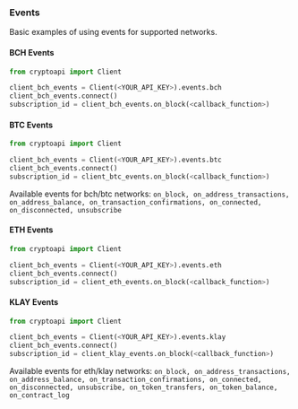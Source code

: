 ### Events

Basic examples of using events for supported networks.


#### BCH Events

```python
from cryptoapi import Client

client_bch_events = Client(<YOUR_API_KEY>).events.bch
client_bch_events.connect()
subscription_id = client_bch_events.on_block(<callback_function>)

```

#### BTC Events

```python
from cryptoapi import Client

client_bch_events = Client(<YOUR_API_KEY>).events.btc
client_bch_events.connect()
subscription_id = client_btc_events.on_block(<callback_function>)

```

Available events for bch/btc networks: `on_block, on_address_transactions, on_address_balance, on_transaction_confirmations, on_connected, on_disconnected, unsubscribe`

#### ETH Events

```python
from cryptoapi import Client

client_bch_events = Client(<YOUR_API_KEY>).events.eth
client_bch_events.connect()
subscription_id = client_eth_events.on_block(<callback_function>)

```

#### KLAY Events

```python
from cryptoapi import Client

client_bch_events = Client(<YOUR_API_KEY>).events.klay
client_bch_events.connect()
subscription_id = client_klay_events.on_block(<callback_function>)

```

Available events for eth/klay networks: `on_block, on_address_transactions, on_address_balance, on_transaction_confirmations, on_connected, on_disconnected, unsubscribe, on_token_transfers, on_token_balance, on_contract_log`